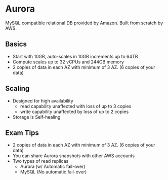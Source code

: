 # Aurora

MySQL compatible relational DB provided by Amazon.  Built from scratch by AWS.

## Basics

- Start with 10GB, auto-scales in 10GB increments up to 64TB
- Compute scales up to 32 vCPUs and 244GB memory
- 2 copies of data in each AZ with minimum of 3 AZ. (6 copies of your data)

## Scaling

- Designed for high availability
    - read capability unaffected with loss of up to 3 copies
    - write capability unaffected by loss of up to 2 copies
- Storage is Self-healing

## Exam Tips

- 2 copies of data in each AZ with minimum of 3 AZ. (6 copies of your data)
- You can share Aurora snapshots with other AWS accounts
- Two types of read replicas
    - Aurora (w/ Automatic fail-over)
    - MySQL (No automatic fail-over)